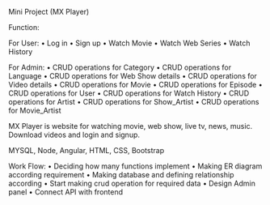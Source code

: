 Mini Project (MX Player)

Function:

For User:
•	Log in
•	Sign up
•	Watch Movie
•	Watch Web Series
•	Watch History

For Admin:
•	CRUD operations for Category
•	CRUD operations for Language
•	CRUD operations for Web Show details
•	CRUD operations for Video details
•	CRUD operations for Movie
•	CRUD operations for Episode
•	CRUD operations for User
•	CRUD operations for Watch History
•	CRUD operations for Artist
•	CRUD operations for Show_Artist
•	CRUD operations for Movie_Artist

MX Player is website for watching movie, web show, live tv, news, music. Download videos and login and signup.

MYSQL, Node, Angular, HTML, CSS, Bootstrap

Work Flow:
•	Deciding how many functions implement
•	Making ER diagram according requirement
•	Making database and defining relationship according
•	Start making crud operation for required data
•	Design Admin panel
•	Connect API with frontend